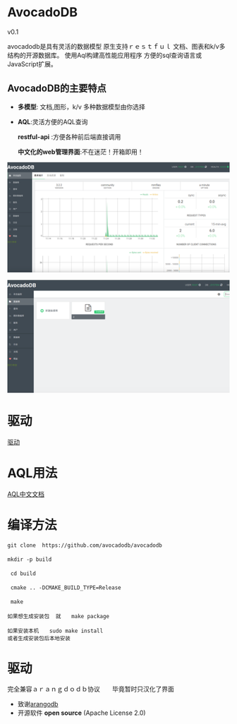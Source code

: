
AvocadoDB
========
v0.1


avocadodb是具有灵活的数据模型
原生支持ｒｅｓｔｆｕｌ
文档、图表和k/v多结构的开源数据库。
使用Aql构建高性能应用程序
方便的sql查询语言或JavaScript扩展。


AvocadoDB的主要特点
------------------------

- **多模型**: 文档,图形，k/v  多种数据模型由你选择

- **AQL**:灵活方便的AQL查询

  **restful-api** :方便各种前后端直接调用

  **中文化的web管理界面**:不在迷茫！开箱即用！


![](Documentation/1.png)


![](Documentation/2.png)

#   驱动　　　

[驱动](https://www.arangodb.com/arangodb-drivers/)

#    AQL用法

[AQL中文文档](Documentation/AQL.md)

#   编译方法

```
git clone  https://github.com/avocadodb/avocadodb

mkdir -p build

 cd build

 cmake .. -DCMAKE_BUILD_TYPE=Release

 make

如果想生成安装包  就　　make package

如果安装本机　　sudo make install
或者生成安装包后本地安装

```

#  驱动

完全兼容ａｒａｎｇｄｏｄｂ协议　　毕竟暂时只汉化了界面


- 致谢[arangodb](https://github.com/arangodb/arangodb)
- 开源软件 **open source** (Apache License 2.0)
